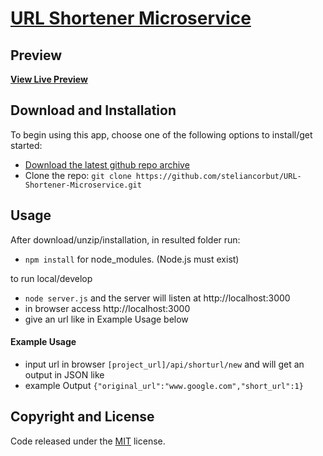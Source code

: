 # [URL Shortener Microservice](https://github.com/steliancorbut/URL-Shortener-Microservice/)

## Preview

**[View Live Preview](https://buttered-tea.glitch.me/)**

## Download and Installation

To begin using this app, choose one of the following options to install/get started:
* [Download the latest github repo archive](https://github.com/steliancorbut/parse-request-header)
* Clone the repo: `git clone https://github.com/steliancorbut/URL-Shortener-Microservice.git`

## Usage

After download/unzip/installation, in resulted folder run:
- `npm install` for node_modules. (Node.js must exist)

to run local/develop
- `node server.js` and the server will listen at http://localhost:3000
- in browser access http://localhost:3000 
- give an url like in Example Usage below

#### Example Usage

- input url in browser `[project_url]/api/shorturl/new` and will get an output in JSON like 
- example Output `{"original_url":"www.google.com","short_url":1}` 

## Copyright and License

Code released under the [MIT](https://github.com/steliancorbut/URL-Shortener-Microservice/blob/master/LICENSE) license.
